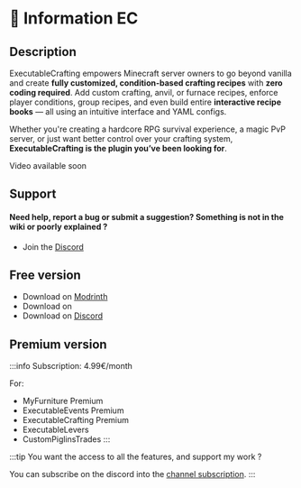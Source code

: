 # 📌 Information EC

## Description 

ExecutableCrafting empowers Minecraft server owners to go beyond vanilla and create **fully customized, condition-based crafting recipes** with **zero coding required**. Add custom crafting, anvil, or furnace recipes, enforce player conditions, group recipes, and even build entire **interactive recipe books** — all using an intuitive interface and YAML configs.

Whether you're creating a hardcore RPG survival experience, a magic PvP server, or just want better control over your crafting system, **ExecutableCrafting is the plugin you’ve been looking for**.

Video available soon

## Support

#### Need help, report a bug or submit a suggestion? Something is not in the wiki or poorly explained ?

* Join the [Discord](https://discord.com/invite/TRmSwJaYNv)

## Free version

* Download on [Modrinth](https://modrinth.com/plugin/executablecrafting)
* Download on 
* Download on [Discord](https://discord.com/channels/701066025516531753/1370389666758524938)

## Premium version 

:::info
Subscription: 4.99€/month

For: 

* MyFurniture Premium
* ExecutableEvents Premium
* ExecutableCrafting Premium
* ExecutableLevers
* CustomPiglinsTrades
:::

:::tip
You want the access to all the features, and support my work ?

 You can subscribe on the discord into the [channel subscription](https://discord.com/channels/701066025516531753/1333041782010937385).
:::

